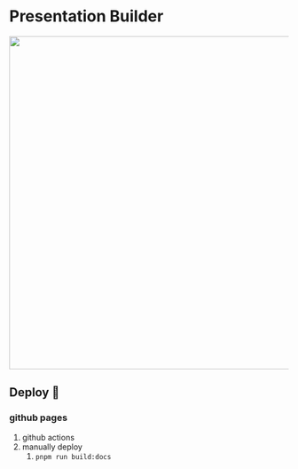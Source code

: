 # Presentation Builder 

<img src="https://github.com/ryuji-1to/react-presentation/assets/66236149/bbf38af5-9701-4112-988f-f555a8888a1e" width="600" />

## Deploy 🚀

### github pages

1. github actions
2. manually deploy
    1. `pnpm run build:docs`
